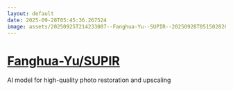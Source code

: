 ```yaml
---
layout: default
date: 2025-09-28T05:45:36.267524
image: assets/20250925T214233007--Fanghua-Yu--SUPIR--20250928T051502826--cropped.png
---
```


# [Fanghua-Yu/SUPIR](https://github.com/Fanghua-Yu/SUPIR)

AI model for high-quality photo restoration and upscaling
